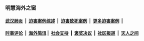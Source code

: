 
### 明慧海外之窗

####  [武汉肺炎](indexes/365.md?t=04151801) &nbsp;|&nbsp;  [迫害案例综述](indexes/328.md?t=04151801) &nbsp;|&nbsp; [迫害致死案例](indexes/277.md?t=04151801)  &nbsp;|&nbsp; [更多迫害案例](indexes/81.md?t=04151801)  &nbsp;|&nbsp; 
####  [时事评论](indexes/19.md?t=04151801) &nbsp;|&nbsp; [海外简讯](indexes/245.md?t=04151801)&nbsp;|&nbsp;  [社会支持](indexes/140.md?t=04151801) &nbsp;|&nbsp; [褒奖决议](indexes/282.md?t=04151801) &nbsp;|&nbsp; [社区报道](indexes/91.md?t=04151801)  &nbsp;|&nbsp; [天人之间](indexes/78.md?t=04151801) 

